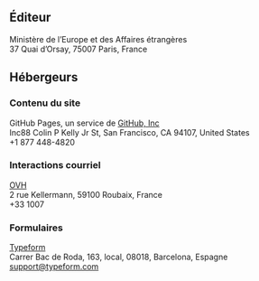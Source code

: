 ## Éditeur

Ministère de l’Europe et des Affaires étrangères<br>
37 Quai d’Orsay, 75007 Paris, France

## Hébergeurs

### Contenu du site

GitHub Pages, un service de [GitHub, Inc](https://github.com)<br>
Inc88 Colin P Kelly Jr St, San Francisco, CA 94107, United States<br>
+1 877 448-4820

### Interactions courriel

[OVH](https://www.ovh.com/)<br>
2 rue Kellermann, 59100 Roubaix, France<br>
+33 1007

### Formulaires

[Typeform](https://www.typeform.com)<br>
Carrer Bac de Roda, 163, local, 08018, Barcelona, Espagne<br>
support@typeform.com
